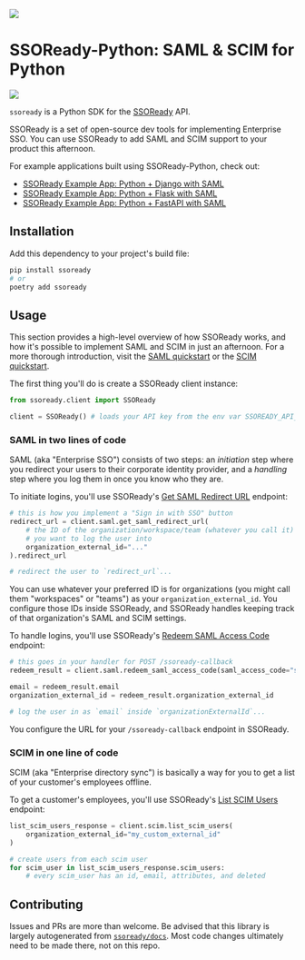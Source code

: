 ![](https://i.imgur.com/OhtkhbJ.png)

# SSOReady-Python: SAML & SCIM for Python

[![](https://img.shields.io/pypi/v/ssoready)](https://pypi.org/project/ssoready/)

`ssoready` is a Python SDK for the [SSOReady](https://ssoready.com) API.

SSOReady is a set of open-source dev tools for implementing Enterprise SSO. You
can use SSOReady to add SAML and SCIM support to your product this afternoon.

For example applications built using SSOReady-Python, check out:

- [SSOReady Example App: Python + Django with SAML](https://github.com/ssoready/ssoready-example-app-python-django-saml)
- [SSOReady Example App: Python + Flask with SAML](https://github.com/ssoready/ssoready-example-app-python-flask-saml)
- [SSOReady Example App: Python + FastAPI with SAML](https://github.com/ssoready/ssoready-example-app-python-fastapi-saml)

## Installation

Add this dependency to your project's build file:

```bash
pip install ssoready
# or
poetry add ssoready
```

## Usage

This section provides a high-level overview of how SSOReady works, and how it's
possible to implement SAML and SCIM in just an afternoon. For a more thorough
introduction, visit the [SAML
quickstart](https://ssoready.com/docs/saml/saml-quickstart) or the [SCIM
quickstart](https://ssoready.com/docs/scim/scim-quickstart).

The first thing you'll do is create a SSOReady client instance:

```python
from ssoready.client import SSOReady

client = SSOReady() # loads your API key from the env var SSOREADY_API_KEY
```

### SAML in two lines of code

SAML (aka "Enterprise SSO") consists of two steps: an _initiation_ step where
you redirect your users to their corporate identity provider, and a _handling_
step where you log them in once you know who they are.

To initiate logins, you'll use SSOReady's [Get SAML Redirect
URL](https://ssoready.com/docs/api-reference/saml/get-saml-redirect-url)
endpoint:

```python
# this is how you implement a "Sign in with SSO" button
redirect_url = client.saml.get_saml_redirect_url(
    # the ID of the organization/workspace/team (whatever you call it)
    # you want to log the user into
    organization_external_id="..."
).redirect_url

# redirect the user to `redirect_url`...
```

You can use whatever your preferred ID is for organizations (you might call them
"workspaces" or "teams") as your `organization_external_id`. You configure those
IDs inside SSOReady, and SSOReady handles keeping track of that organization's
SAML and SCIM settings.

To handle logins, you'll use SSOReady's [Redeem SAML Access
Code](https://ssoready.com/docs/api-reference/saml/redeem-saml-access-code) endpoint:

```python
# this goes in your handler for POST /ssoready-callback
redeem_result = client.saml.redeem_saml_access_code(saml_access_code="saml_access_code_...")

email = redeem_result.email
organization_external_id = redeem_result.organization_external_id

# log the user in as `email` inside `organizationExternalId`...
```

You configure the URL for your `/ssoready-callback` endpoint in SSOReady.

### SCIM in one line of code

SCIM (aka "Enterprise directory sync") is basically a way for you to get a list
of your customer's employees offline.

To get a customer's employees, you'll use SSOReady's [List SCIM
Users](https://ssoready.com/docs/api-reference/scim/list-scim-users) endpoint:

```python
list_scim_users_response = client.scim.list_scim_users(
    organization_external_id="my_custom_external_id"
)

# create users from each scim user
for scim_user in list_scim_users_response.scim_users:
    # every scim_user has an id, email, attributes, and deleted
```

## Contributing

Issues and PRs are more than welcome. Be advised that this library is largely
autogenerated from [`ssoready/docs`](https://github.com/ssoready/docs). Most
code changes ultimately need to be made there, not on this repo.
